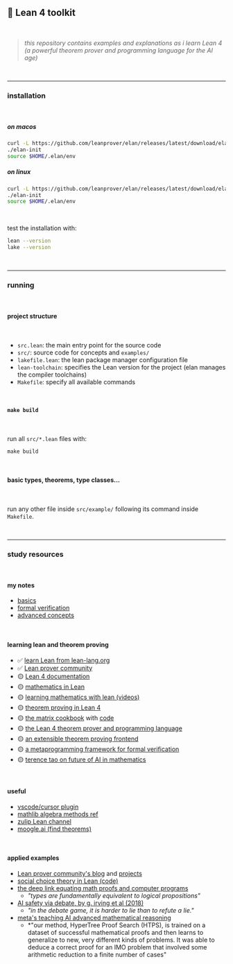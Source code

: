 ## 🔮 Lean 4 toolkit

<br>

> *this repository contains examples and explanations as i learn Lean 4 (a powerful theorem prover and programming language for the AI age)*

<br>

---

### installation

<br>

##### on macos

```bash
curl -L https://github.com/leanprover/elan/releases/latest/download/elan-x86_64-apple-darwin.tar.gz | tar xz
./elan-init
source $HOME/.elan/env
```

##### on linux
```bash
curl -L https://github.com/leanprover/elan/releases/latest/download/elan-x86_64-unknown-linux-gnu.tar.gz | tar xz
./elan-init
source $HOME/.elan/env
```

<br>

test the installation with:
```bash
lean --version
lake --version
```

<br>

---

### running

<br>

#### project structure

<br>

- `src.lean`: the main entry point for the source code
- `src/`: source code for concepts and `examples/` 
- `lakefile.lean`: the lean package manager configuration file
- `lean-toolchain`: specifies the Lean version for the project (elan manages the compiler toolchains)
- `Makefile`: specify all available commands

<br>

#### `make build`

<br>

run all `src/*.lean` files with:

```shell
make build
```

<br>

#### basic types, theorems, type classes...

<br>

run any other file inside `src/example/` following its command inside `Makefile`.

<br>


----

### study resources

<br>

#### my notes

- [basics](docs/basic_concepts.md)
- [formal verification](docs/formal_verification.md)
- [advanced concepts](docs/advanced_concepts.md)

<br>

#### learning lean and theorem proving

- ✅ [learn Lean from lean-lang.org](https://lean-lang.org/documentation/)
- ✅ [Lean prover community](https://leanprover-community.github.io/)
- 🟡 [Lean 4 documentation](https://leanprover.github.io/lean4/doc/)
- 🟡 [mathematics in Lean](https://leanprover-community.github.io/mathematics_in_lean/C01_Introduction.html)
- 🟡 [learning mathematics with lean (videos)](https://www.youtube.com/playlist?list=PLgBHexwnIcduLcwinFhr8mHMk9WttUs4O)
- 🟡 [theorem proving in Lean 4](https://leanprover.github.io/theorem_proving_in_lean4/)
- 🟡 [the matrix cookbook](https://www.math.uwaterloo.ca/~hwolkowi/matrixcookbook.pdf) with [code](https://github.com/eric-wieser/lean-matrix-cookbook)
- 🟡 [the Lean 4 theorem prover and programming language](https://lean-lang.org/papers/lean4.pdf)
- 🟡 [an extensible theorem proving frontend](https://lean-lang.org/papers/thesis-sebastian.pdf)
- 🟡 [a metaprogramming framework for formal verification](https://lean-lang.org/papers/tactic.pdf)
- 🟡 [terence tao on future of AI in mathematics](https://www.youtube.com/watch?v=bzMh4b5awHw)

<br>

#### useful

- [vscode/cursor plugin](https://marketplace.visualstudio.com/items?itemName=leanprover.lean4)
- [mathlib algebra methods ref](https://leanprover-community.github.io/mathlib4_docs/Mathlib/Algebra/Group/Defs.html#Group)
- [zulip Lean channel](https://leanprover.zulipchat.com/)
- [moogle.ai (find theorems)](https://www.moogle.ai/)


<br>

#### applied examples

- [Lean prover community's blog](https://leanprover-community.github.io/blog/) and [projects](https://leanprover-community.github.io/lean_projects.html)
- [social choice theory in Lean (code)](https://github.com/asouther4/lean-social-choice?tab=readme-ov-file)
- [the deep link equating math proofs and computer programs](https://www.quantamagazine.org/the-deep-link-equating-math-proofs-and-computer-programs-20231011/)
    - *"types are fundamentally equivalent to logical propositions"*
- [AI safety via debate, by g. irving et al (2018)](https://arxiv.org/pdf/1805.00899)
    - *"in the debate game, it is harder to lie than to refute a lie."*
- [meta's teaching AI advanced mathematical reasoning](https://ai.meta.com/blog/ai-math-theorem-proving/)
    - *"our method, HyperTree Proof Search (HTPS), is trained on a dataset of successful mathematical proofs and then learns to generalize to new, very different kinds of problems. It was able to deduce a correct proof for an IMO problem that involved some arithmetic reduction to a finite number of cases"